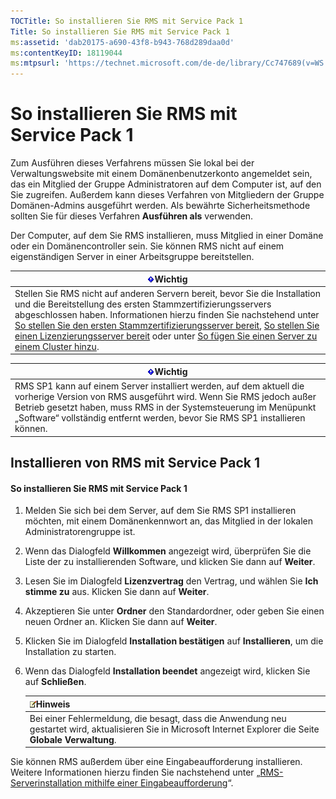 ```yaml
---
TOCTitle: So installieren Sie RMS mit Service Pack 1
Title: So installieren Sie RMS mit Service Pack 1
ms:assetid: 'dab20175-a690-43f8-b943-768d289daa0d'
ms:contentKeyID: 18119044
ms:mtpsurl: 'https://technet.microsoft.com/de-de/library/Cc747689(v=WS.10)'
---
```


So installieren Sie RMS mit Service Pack 1
==========================================

Zum Ausführen dieses Verfahrens müssen Sie lokal bei der Verwaltungswebsite mit einem Domänenbenutzerkonto angemeldet sein, das ein Mitglied der Gruppe Administratoren auf dem Computer ist, auf den Sie zugreifen. Außerdem kann dieses Verfahren von Mitgliedern der Gruppe Domänen-Admins ausgeführt werden. Als bewährte Sicherheitsmethode sollten Sie für dieses Verfahren **Ausführen als** verwenden.

Der Computer, auf dem Sie RMS installieren, muss Mitglied in einer Domäne oder ein Domänencontroller sein. Sie können RMS nicht auf einem eigenständigen Server in einer Arbeitsgruppe bereitstellen.

| ![](images/Cc747689.Important(WS.10).gif)Wichtig                                                                                                                                                                                                                                                                                                                                                                                                                                                                                                                                 |
|---------------------------------------------------------------------------------------------------------------------------------------------------------------------------------------------------------------------------------------------------------------------------------------------------------------------------------------------------------------------------------------------------------------------------------------------------------------------------------------------------------------------------------------------------------------------------------------------------------------|
| Stellen Sie RMS nicht auf anderen Servern bereit, bevor Sie die Installation und die Bereitstellung des ersten Stammzertifizierungsservers abgeschlossen haben. Informationen hierzu finden Sie nachstehend unter [So stellen Sie den ersten Stammzertifizierungsserver bereit](https://technet.microsoft.com/debc42f3-74ff-4c99-b7a4-4921fccdabc2), [So stellen Sie einen Lizenzierungsserver bereit](https://technet.microsoft.com/4d67b898-0ba9-4eef-ab7d-ee0ca55a688e) oder unter [So fügen Sie einen Server zu einem Cluster hinzu](https://technet.microsoft.com/db635238-5528-4bec-9cc6-8244e2b3d733). |

| ![](images/Cc747689.Important(WS.10).gif)Wichtig                                                                                                                                                                                                                 |
|-----------------------------------------------------------------------------------------------------------------------------------------------------------------------------------------------------------------------------------------------------------------------------------------------|
| RMS SP1 kann auf einem Server installiert werden, auf dem aktuell die vorherige Version von RMS ausgeführt wird. Wenn Sie RMS jedoch außer Betrieb gesetzt haben, muss RMS in der Systemsteuerung im Menüpunkt „Software“ vollständig entfernt werden, bevor Sie RMS SP1 installieren können. |

Installieren von RMS mit Service Pack 1
---------------------------------------

#### So installieren Sie RMS mit Service Pack 1

1.  Melden Sie sich bei dem Server, auf dem Sie RMS SP1 installieren möchten, mit einem Domänenkennwort an, das Mitglied in der lokalen Administratorengruppe ist.

2.  Wenn das Dialogfeld **Willkommen** angezeigt wird, überprüfen Sie die Liste der zu installierenden Software, und klicken Sie dann auf **Weiter**.

3.  Lesen Sie im Dialogfeld **Lizenzvertrag** den Vertrag, und wählen Sie **Ich stimme zu** aus. Klicken Sie dann auf **Weiter**.

4.  Akzeptieren Sie unter **Ordner** den Standardordner, oder geben Sie einen neuen Ordner an. Klicken Sie dann auf **Weiter**.

5.  Klicken Sie im Dialogfeld **Installation bestätigen** auf **Installieren**, um die Installation zu starten.

6.  Wenn das Dialogfeld **Installation beendet** angezeigt wird, klicken Sie auf **Schließen**.

    | ![](images/Cc747689.note(WS.10).gif)Hinweis                                                                                       |
    |----------------------------------------------------------------------------------------------------------------------------------------------------------------|
    | Bei einer Fehlermeldung, die besagt, dass die Anwendung neu gestartet wird, aktualisieren Sie in Microsoft Internet Explorer die Seite **Globale Verwaltung**. |

Sie können RMS außerdem über eine Eingabeaufforderung installieren. Weitere Informationen hierzu finden Sie nachstehend unter „[RMS-Serverinstallation mithilfe einer Eingabeaufforderung](https://technet.microsoft.com/b55b1e2a-dd14-4168-a37f-9cdedbec660b)“.
